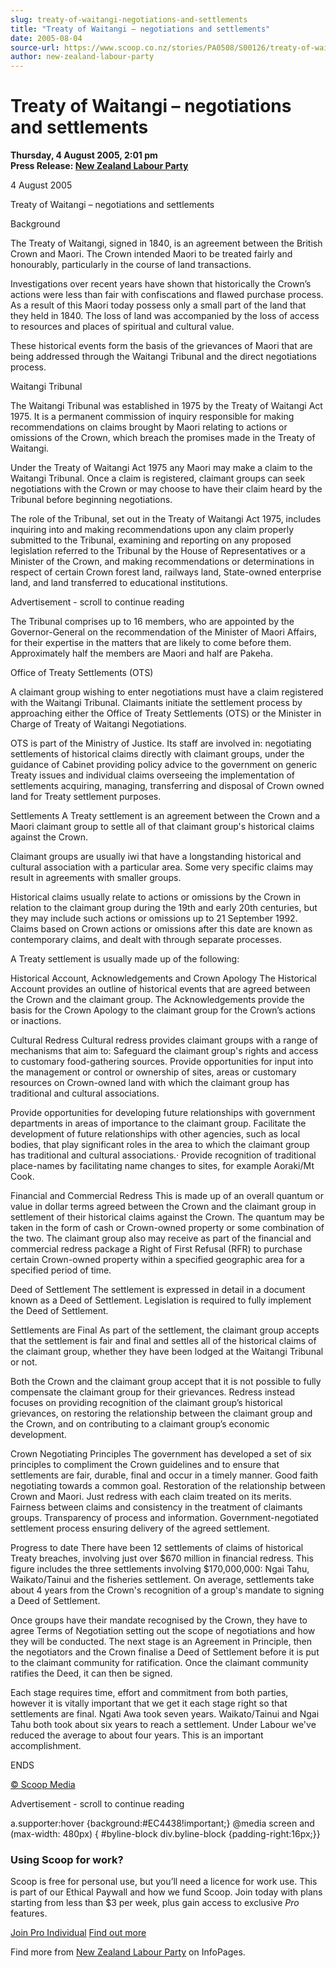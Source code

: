 ```yaml
---
slug: treaty-of-waitangi-negotiations-and-settlements
title: "Treaty of Waitangi – negotiations and settlements"
date: 2005-08-04
source-url: https://www.scoop.co.nz/stories/PA0508/S00126/treaty-of-waitangi-negotiations-and-settlements.htm
author: new-zealand-labour-party
---
```

Treaty of Waitangi – negotiations and settlements
=================================================

**Thursday, 4 August 2005, 2:01 pm**  
**Press Release: [New Zealand Labour Party](https://info.scoop.co.nz/New_Zealand_Labour_Party)**

4 August 2005

Treaty of Waitangi – negotiations and settlements

Background

The Treaty of Waitangi, signed in 1840, is an agreement between the British Crown and Maori. The Crown intended Maori to be treated fairly and honourably, particularly in the course of land transactions.

Investigations over recent years have shown that historically the Crown’s actions were less than fair with confiscations and flawed purchase process. As a result of this Maori today possess only a small part of the land that they held in 1840. The loss of land was accompanied by the loss of access to resources and places of spiritual and cultural value.

These historical events form the basis of the grievances of Maori that are being addressed through the Waitangi Tribunal and the direct negotiations process.

Waitangi Tribunal

The Waitangi Tribunal was established in 1975 by the Treaty of Waitangi Act 1975. It is a permanent commission of inquiry responsible for making recommendations on claims brought by Maori relating to actions or omissions of the Crown, which breach the promises made in the Treaty of Waitangi.

Under the Treaty of Waitangi Act 1975 any Maori may make a claim to the Waitangi Tribunal. Once a claim is registered, claimant groups can seek negotiations with the Crown or may choose to have their claim heard by the Tribunal before beginning negotiations.

The role of the Tribunal, set out in the Treaty of Waitangi Act 1975, includes inquiring into and making recommendations upon any claim properly submitted to the Tribunal, examining and reporting on any proposed legislation referred to the Tribunal by the House of Representatives or a Minister of the Crown, and making recommendations or determinations in respect of certain Crown forest land, railways land, State-owned enterprise land, and land transferred to educational institutions.

Advertisement - scroll to continue reading





The Tribunal comprises up to 16 members, who are appointed by the Governor-General on the recommendation of the Minister of Maori Affairs, for their expertise in the matters that are likely to come before them. Approximately half the members are Maori and half are Pakeha.

Office of Treaty Settlements (OTS)

A claimant group wishing to enter negotiations must have a claim registered with the Waitangi Tribunal. Claimants initiate the settlement process by approaching either the Office of Treaty Settlements (OTS) or the Minister in Charge of Treaty of Waitangi Negotiations.

OTS is part of the Ministry of Justice. Its staff are involved in: negotiating settlements of historical claims directly with claimant groups, under the guidance of Cabinet providing policy advice to the government on generic Treaty issues and individual claims overseeing the implementation of settlements acquiring, managing, transferring and disposal of Crown owned land for Treaty settlement purposes.

Settlements A Treaty settlement is an agreement between the Crown and a Maori claimant group to settle all of that claimant group's historical claims against the Crown.

Claimant groups are usually iwi that have a longstanding historical and cultural association with a particular area. Some very specific claims may result in agreements with smaller groups.

Historical claims usually relate to actions or omissions by the Crown in relation to the claimant group during the 19th and early 20th centuries, but they may include such actions or omissions up to 21 September 1992. Claims based on Crown actions or omissions after this date are known as contemporary claims, and dealt with through separate processes.

A Treaty settlement is usually made up of the following:

Historical Account, Acknowledgements and Crown Apology The Historical Account provides an outline of historical events that are agreed between the Crown and the claimant group. The Acknowledgements provide the basis for the Crown Apology to the claimant group for the Crown’s actions or inactions.

Cultural Redress Cultural redress provides claimant groups with a range of mechanisms that aim to: Safeguard the claimant group's rights and access to customary food-gathering sources. Provide opportunities for input into the management or control or ownership of sites, areas or customary resources on Crown-owned land with which the claimant group has traditional and cultural associations.

Provide opportunities for developing future relationships with government departments in areas of importance to the claimant group. Facilitate the development of future relationships with other agencies, such as local bodies, that play significant roles in the area to which the claimant group has traditional and cultural associations.· Provide recognition of traditional place-names by facilitating name changes to sites, for example Aoraki/Mt Cook.

Financial and Commercial Redress This is made up of an overall quantum or value in dollar terms agreed between the Crown and the claimant group in settlement of their historical claims against the Crown. The quantum may be taken in the form of cash or Crown-owned property or some combination of the two. The claimant group also may receive as part of the financial and commercial redress package a Right of First Refusal (RFR) to purchase certain Crown-owned property within a specified geographic area for a specified period of time.

Deed of Settlement The settlement is expressed in detail in a document known as a Deed of Settlement. Legislation is required to fully implement the Deed of Settlement.

Settlements are Final As part of the settlement, the claimant group accepts that the settlement is fair and final and settles all of the historical claims of the claimant group, whether they have been lodged at the Waitangi Tribunal or not.

Both the Crown and the claimant group accept that it is not possible to fully compensate the claimant group for their grievances. Redress instead focuses on providing recognition of the claimant group’s historical grievances, on restoring the relationship between the claimant group and the Crown, and on contributing to a claimant group’s economic development.

Crown Negotiating Principles The government has developed a set of six principles to compliment the Crown guidelines and to ensure that settlements are fair, durable, final and occur in a timely manner. Good faith negotiating towards a common goal. Restoration of the relationship between Crown and Maori. Just redress with each claim treated on its merits. Fairness between claims and consistency in the treatment of claimants groups. Transparency of process and information. Government-negotiated settlement process ensuring delivery of the agreed settlement.

Progress to date There have been 12 settlements of claims of historical Treaty breaches, involving just over $670 million in financial redress. This figure includes the three settlements involving $170,000,000: Ngai Tahu, Waikato/Tainui and the fisheries settlement. On average, settlements take about 4 years from the Crown's recognition of a group's mandate to signing a Deed of Settlement.

Once groups have their mandate recognised by the Crown, they have to agree Terms of Negotiation setting out the scope of negotiations and how they will be conducted. The next stage is an Agreement in Principle, then the negotiators and the Crown finalise a Deed of Settlement before it is put to the claimant community for ratification. Once the claimant community ratifies the Deed, it can then be signed.

Each stage requires time, effort and commitment from both parties, however it is vitally important that we get it each stage right so that settlements are final. Ngati Awa took seven years. Waikato/Tainui and Ngai Tahu both took about six years to reach a settlement. Under Labour we've reduced the average to about four years. This is an important accomplishment.

ENDS

  

[© Scoop Media](http://www.scoop.co.nz/about/terms.html)  

Advertisement - scroll to continue reading



a.supporter:hover {background:#EC4438!important;} @media screen and (max-width: 480px) { #byline-block div.byline-block {padding-right:16px;}}

### Using Scoop for work?

Scoop is free for personal use, but you’ll need a licence for work use. This is part of our Ethical Paywall and how we fund Scoop. Join today with plans starting from less than $3 per week, plus gain access to exclusive _Pro_ features.  
  
[Join Pro Individual](https://pro.scoop.co.nz/Individual/?from=ProIn24) [Find out more](https://pro.scoop.co.nz/using-scoop-for-work/?from=ProIn24)

Find more from [New Zealand Labour Party](https://info.scoop.co.nz/New_Zealand_Labour_Party) on InfoPages.